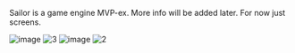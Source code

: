 Sailor is a game engine MVP-ex. More info will be added later. 
For now just screens.

![image](https://github.com/aantropov/sailor/assets/3637761/8d19fadd-377c-4f12-9c3f-7bb43ce0afdd)
![3](https://user-images.githubusercontent.com/3637761/216842844-0312267c-52a6-41d4-ba6d-a2b785fb7725.png)
![image](https://user-images.githubusercontent.com/3637761/216842799-a3d871fe-0f46-4cb5-9c9f-fb9cbc713f8d.png)
![2](https://user-images.githubusercontent.com/3637761/216842838-920cb66e-a79b-4ddd-8883-314eb60ae958.png)
